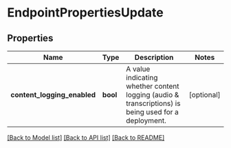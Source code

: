 # EndpointPropertiesUpdate

## Properties
Name | Type | Description | Notes
------------ | ------------- | ------------- | -------------
**content_logging_enabled** | **bool** | A value indicating whether content logging (audio &amp; transcriptions)  is being used for a deployment. | [optional] 

[[Back to Model list]](../README.md#documentation-for-models) [[Back to API list]](../README.md#documentation-for-api-endpoints) [[Back to README]](../README.md)

